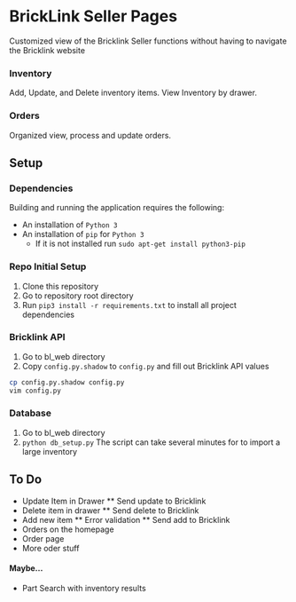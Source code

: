 # BrickLink Seller Pages
Customized view of the Bricklink Seller functions without having to navigate the Bricklink website

### Inventory
Add, Update, and Delete inventory items. View Inventory by drawer.  

### Orders
Organized view, process and update orders.

## Setup
### Dependencies
Building and running the application requires the following:
- An installation of `Python 3`
- An installation of `pip` for `Python 3`
  - If it is not installed run `sudo apt-get install python3-pip`

### Repo Initial Setup
1. Clone this repository
2. Go to repository root directory
3. Run `pip3 install -r requirements.txt` to install all project dependencies

### Bricklink API
1. Go to bl_web directory
2. Copy `config.py.shadow` to `config.py` and fill out Bricklink API values
```bash
cp config.py.shadow config.py
vim config.py
```
### Database 
1. Go to bl_web directory
2. `python db_setup.py`
The script can take several minutes for to import a large inventory

## To Do
* Update Item in Drawer
** Send update to Bricklink
* Delete item in drawer
** Send delete to Bricklink
* Add new item
** Error validation
** Send add to Bricklink
* Orders on the homepage
* Order page
* More oder stuff

#### Maybe...
* Part Search with inventory results

